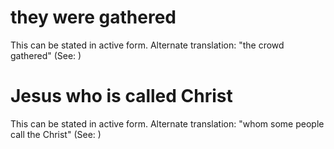 
# they were gathered
This can be stated in active form. Alternate translation: "the crowd gathered" (See: )

# Jesus who is called Christ
This can be stated in active form. Alternate translation: "whom some people call the Christ" (See: )